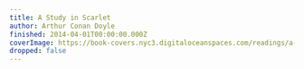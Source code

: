 ```yaml
---
title: A Study in Scarlet
author: Arthur Conan Doyle
finished: 2014-04-01T00:00:00.000Z
coverImage: https://book-covers.nyc3.digitaloceanspaces.com/readings/a-study-in-scarlet-01.jpg
dropped: false
---
```


